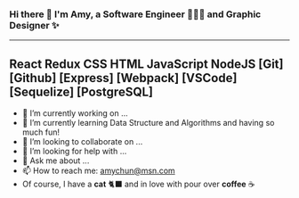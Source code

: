 ### Hi there 👋 I'm Amy, a Software Engineer 👩🏻‍💻 and Graphic Designer ✨
---
React  Redux   CSS  HTML  JavaScript  NodeJS  [Git]   [Github]   [Express]   [Webpack]   [VSCode]   [Sequelize]   [PostgreSQL]   
---
- 🔭 I’m currently working on ...
- 🌱 I’m currently learning Data Structure and Algorithms and having so much fun!
- 👯 I’m looking to collaborate on ...
- 🤔 I’m looking for help with ...
- 💬 Ask me about ...
- 📫 How to reach me: amychun@msn.com
- Of course, I have a **cat** 🐈‍⬛ and in love with pour over **coffee** ☕️
